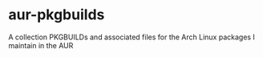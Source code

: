 # aur-pkgbuilds
A collection PKGBUILDs and associated files for the Arch Linux packages I maintain in the AUR
